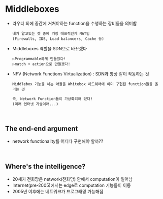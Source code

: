 Middleboxes
============
* 라우터 외에 중간에 거쳐야하는 function을 수행하는 장비들을 의미함
  ```
  내가 알고있는 것 중에 가장 대표적인게 NAT임
  (Firewalls, IDS, Load balancers, Cache 등)
  ```
* Middleboxes 역할을 SDN으로 바꾸겠다
  ```
  ▷Programmable하게 만들겠다!
  ▷match + action으로 만들겠다!
  ```

* NFV (Network Functions Virtualization) : SDN과 항상 같이 작동하는 것
  ```
  Middlebox 기능을 하는 애들을 Whitebox 하드웨어에 이미 구현된 function들을 올리는 것

  즉, Network Function들이 가상화되어 있다!
  (미래 인터넷 기술이래...)
  ```

<br/>

The end-end argument
----------------
* network functionality를 어디다 구현해야 할까??

<br/>

Where's the intelligence?
-------------------
* 20세기 전화망은 network(전화망) 안에서 computation이 일어남
* Internet(pre-2005)에서는 edge로 computation 기능들이 이동
* 2005년 이후에는 네트워크가 프로그래밍 가능해짐